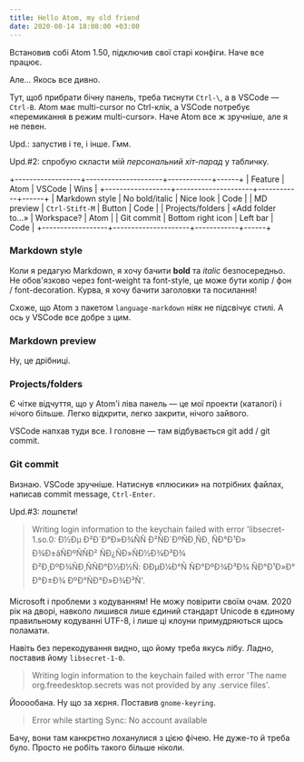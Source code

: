 ```yaml
---
title: Hello Atom, my old friend
date: 2020-08-14 18:08:00 +03:00
---
```


Встановив собі Atom 1.50, підключив свої старі конфіги. Наче все працює.

Але… Якось все дивно.

Тут, щоб прибрати бічну панель, треба тиснути `Ctrl-\`, а в VSCode — `Ctrl-B`.
Atom має multi-cursor по Ctrl-клік, а VSCode потребує «перемикання в режим multi-cursor».
Наче Atom все ж зручніше, але я не певен.


Upd.: запустив і те, і інше. Гмм.


Upd.#2: спробую скласти мій _персональний хіт-парад_ у табличку.

+------------------+---------------------+------------+------+
| Feature          | Atom                | VSCode     | Wins |
+------------------+---------------------+------------+------+
| Markdown style   | No bold/italic      | Nice look  | Code |
| MD preview       | `Ctrl-Stift-M`      | Button     | Code |
| Projects/folders | «Add folder to…»    | Workspace? | Atom |
| Git commit       | Bottom right icon   | Left bar   | Code |
+------------------+---------------------+------------+------+


### Markdown style

Коли я редагую Markdown, я хочу бачити **bold** та _italic_ безпосередньо. Не обов'язково через font-weight та font-style, це може бути колір / фон / font-decoration. Курва, я хочу бачити заголовки та посилання!

Схоже, що Atom з пакетом `language-markdown` ніяк не підсвічує стилі. А ось у VSCode все добре з цим.


### Markdown preview

Ну, це дрібниці.


### Projects/folders

Є чітке відчуття, що у Atom'і ліва панель — це мої проекти (каталогі) і нічого більше. Легко відкрити, легко закрити, нічого зайвого.

VSCode напхав туди все. І головне ­— там відбувається git add / git commit.


### Git commit

Визнаю. VSCode зручніше. Натиснув «плюсики» на потрібних файлах, написав commit message, `Ctrl-Enter`.


Upd.#3: лошпєти!

> Writing login information to the keychain failed with error 'libsecret-1.so.0: Ð½Ðµ Ð²Ð´Ð°Ð»Ð¾ÑÑ Ð²ÑÐ´ÐºÑÐ¸ÑÐ¸ ÑÐ°Ð¹Ð» Ð¾Ð±âÑÐºÑÑÐ² ÑÐ¿ÑÐ»ÑÐ½Ð¾Ð³Ð¾ Ð²Ð¸ÐºÐ¾ÑÐ¸ÑÑÐ°Ð½Ð½Ñ: ÐÐµÐ¼Ð°Ñ ÑÐ°ÐºÐ¾Ð³Ð¾ ÑÐ°Ð¹Ð»Ð° Ð°Ð±Ð¾ ÐºÐ°ÑÐ°Ð»Ð¾Ð³Ñ'.

Microsoft і проблеми з кодуванням! Не можу повірити своїм очам. 2020 рік на дворі, навколо лишився лише єдиний стандарт Unicode в єдиному правильному кодуванні UTF-8, і лише ці клоуни примудряються щось поламати.

Навіть без перекодування видно, що йому треба якусь лібу. Ладно, поставив йому `libsecret-1-0`.

> Writing login information to the keychain failed with error 'The name org.freedesktop.secrets was not provided by any .service files'.

Йооообана. Ну що за хєрня. Поставив `gnome-keyring`.

> Error while starting Sync: No account available

Бачу, вони там канкрєтно лоханулися з цією фічею. Не дуже-то й треба було. Просто не робіть такого більше ніколи.